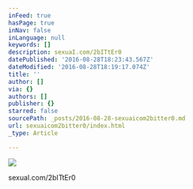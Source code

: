 ```yaml
---
inFeed: true
hasPage: true
inNav: false
inLanguage: null
keywords: []
description: sexuaI.com/2bITtEr0
datePublished: '2016-08-28T18:23:43.567Z'
dateModified: '2016-08-28T18:19:17.074Z'
title: ''
author: []
via: {}
authors: []
publisher: {}
starred: false
sourcePath: _posts/2016-08-28-sexuaicom2bitter0.md
url: sexuaicom2bitter0/index.html
_type: Article

---
```

![](https://the-grid-user-content.s3-us-west-2.amazonaws.com/49e1e73e-4256-44bc-bd5b-543d2f533ff6.jpg)

sexuaI.com/2bITtEr0